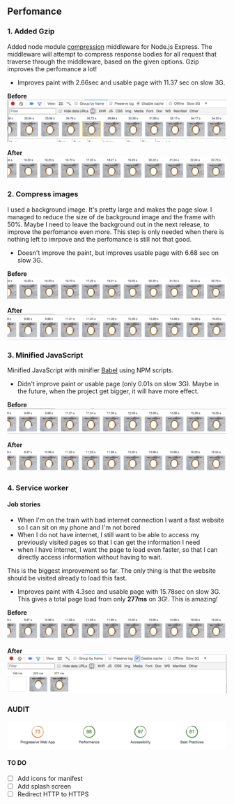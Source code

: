 ## Perfomance
### 1. Added Gzip
Added node module [compression](https://github.com/expressjs/compression) middleware for Node.js Express. The middleware will attempt to compress response bodies for all request that traverse through the middleware, based on the given options.
Gzip improves the perfomance a lot!

* Improves paint with 2.66sec and usable page with 11.37 sec on slow 3G.

<b>Before</b>
![Example webapp](https://github.com/fennadew/performance-matters-server-side/blob/master/public/images/gzip.png)

<b>After</b>
![Example webapp](https://github.com/fennadew/performance-matters-server-side/blob/master/public/images/aftergzip.png)

### 2. Compress images
I used a background image. It's pretty large and makes the page slow. I managed to reduce the size of de background image and the frame with 50%. Maybe I need to leave the background out in the next release, to improve the perfomance even more. This step is only needed when there is nothing left to imrpove and the perfomance is still not that good.

* Doesn't improve the paint, but improves usable page with 6.68 sec on slow 3G.

<b>Before</b>
![Example webapp](https://github.com/fennadew/performance-matters-server-side/blob/master/public/images/aftergzip.png)

<b>After</b>
![Example webapp](https://github.com/fennadew/performance-matters-server-side/blob/master/public/images/compressimg.png)

### 3. Minified JavaScript
Minified JavaScript with minifier [Babel](https://github.com/babel/minify) using NPM scripts.

* Didn't improve paint or usable page (only 0.01s on slow 3G). Maybe in the future, when the project get bigger, it will have more effect.

<b>Before</b>
![Example webapp](https://github.com/fennadew/performance-matters-server-side/blob/master/public/images/compressimg.png)

<b>After</b>
![Example webapp](https://github.com/fennadew/performance-matters-server-side/blob/master/public/images/minify.png)

### 4. Service worker
#### Job stories
* When I'm on the train with bad internet connection I want a fast website so I can sit on my phone and I'm not bored
* When I do not have internet, I still want to be able to access my previously visited pages so that I can get the information I need
* when I have internet, I want the page to load even faster, so that I can directly access information without having to wait.

This is the biggest improvement so far. The only thing is that the website should be visited already to load this fast.

* Improves paint with 4.3sec and usable page with 15.78sec on slow 3G. This gives a total page load from only <b>277ms</b> on 3G!. This is amazing!


<b>Before</b>
![Example webapp](https://github.com/fennadew/performance-matters-server-side/blob/master/public/images/minify.png)

<b>After</b>
![Example webapp](https://github.com/fennadew/performance-matters-server-side/blob/master/public/images/serviceworker.png)

### AUDIT
![audit](https://github.com/fennadew/performance-matters-server-side/blob/master/public/images/perf.png)

#### TO DO
* [ ] Add icons for manifest
* [ ] Add splash screen
* [ ] Redirect HTTP to HTTPS
